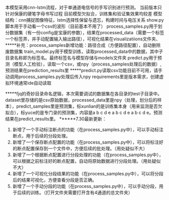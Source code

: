 本模型采用cnn-lstm流程，对于单通道电信号的手写识别进行预测。
当前版本只针对保康的硬笔字母书写过程
目前模型欠拟合，训练集和验证集效果均较差
模型结构：cnn捕捉图像特征，lstm选择性保留与遗忘，构建时间与电压关系
show.py脚本用于手动看一个csv的波形（目前基本不用了）
process_samples.py用于划分数据集（有一份config是宝康的参数），结果在processed_data（需要一个标签一个标签弄，并手动配置输入输出路径），可视化结果在visualizatiions文件夹、
*****补充：process_samples新增功能：路径合成（方便路径配置），自动删除废数据集
train_model.py用于模型训练，读取processed_data中的数据，其中子目录名称即为标签名。最终标签名与模型存储与models文件夹
predict.py用于预测（模型人工检验），读取一个csv，或npy（process_samples处理后的数据）,预测结果在prediction_results里
*****predict.py读取csv功能目前不可用，请手动调用process_samples.py处理后传入npy
requirements里是版本需求，创建虚拟环境通常ide自动读取

*****fjq的奇妙目录命名逻辑，本次需要调试的数据集在各目录的test子目录中。dataset里存储的是csv原始数据，processed_data里是npy（处理，划分后的样本），predict_samples里是预测集，标xunlian的是训练集本身（用来监测是否欠拟合），标yuce的是专门录的预测集，内容是a b c d e a b c d e a b c d e。预测结果在predict_results里。
******7.30最新更新：
1. 新增了一个手动标注断点的功能（在process_samples.py中），可以手动标注断点，用于后续的分段处理。
2. 新增了一个保存断点配置的功能（在process_samples.py中），可以将标注好的断点配置保存到一个文件中，方便后续的批处理。（用处疑似不大）
3. 新增了一个根据断点配置进行分段处理的功能（在process_samples.py中），可以根据之前标注好的断点配置，自动将原始数据进行分段处理。（用处疑似不大）
4. 新增了一个可视化分段结果的功能（在process_samples.py中），可以将分段后的结果可视化，方便查看分段是否正确。
5. 新增了一个手动分段的功能（在process_samples.py中），可以手动分段，用于后续的训练。（打开文件夹需要打开含有4通道的总文件夹）
